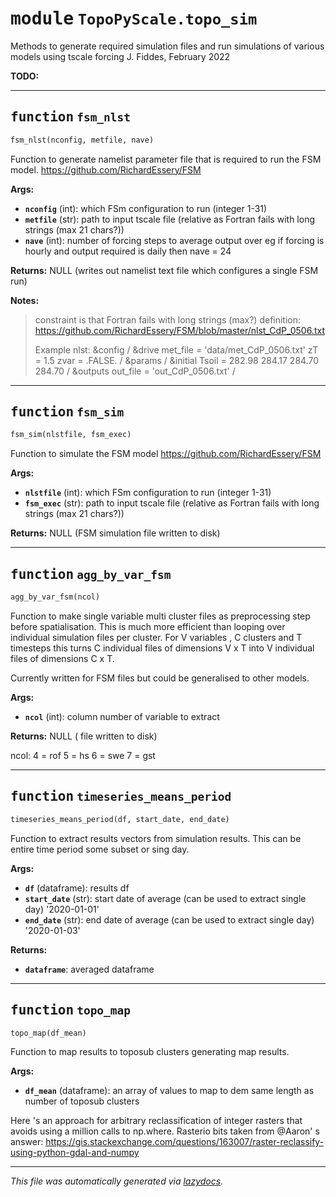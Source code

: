 <!-- markdownlint-disable -->

# <kbd>module</kbd> `TopoPyScale.topo_sim`
Methods to generate required simulation files and run simulations of various models using tscale forcing J. Fiddes, February 2022 



**TODO:**
 


---

## <kbd>function</kbd> `fsm_nlst`

```python
fsm_nlst(nconfig, metfile, nave)
```

Function to generate namelist parameter file that is required to run the FSM model. https://github.com/RichardEssery/FSM 



**Args:**
 
 - <b>`nconfig`</b> (int):  which FSm configuration to run (integer 1-31) 
 - <b>`metfile`</b> (str):  path to input tscale file (relative as Fortran fails with long strings (max 21 chars?)) 
 - <b>`nave`</b> (int):  number of forcing steps to average output over eg if forcing is hourly and output required is daily then nave = 24 



**Returns:**
 NULL (writes out namelist text file which configures a single FSM run) 



**Notes:**

> constraint is that Fortran fails with long strings (max?) definition: https://github.com/RichardEssery/FSM/blob/master/nlst_CdP_0506.txt 
>
>
>Example nlst: &config / &drive met_file = 'data/met_CdP_0506.txt' zT = 1.5 zvar = .FALSE. / &params / &initial Tsoil = 282.98 284.17 284.70 284.70 / &outputs out_file = 'out_CdP_0506.txt' / 


---

## <kbd>function</kbd> `fsm_sim`

```python
fsm_sim(nlstfile, fsm_exec)
```

Function to simulate the FSM model https://github.com/RichardEssery/FSM 



**Args:**
 
 - <b>`nlstfile`</b> (int):  which FSm configuration to run (integer 1-31) 
 - <b>`fsm_exec`</b> (str):  path to input tscale file (relative as Fortran fails with long strings (max 21 chars?)) 



**Returns:**
 NULL (FSM simulation file written to disk) 


---

## <kbd>function</kbd> `agg_by_var_fsm`

```python
agg_by_var_fsm(ncol)
```

Function to make single variable multi cluster files as preprocessing step before spatialisation. This is much more efficient than looping over individual simulation files per cluster. For V variables , C clusters and T timesteps this turns C individual files of dimensions V x T into V individual files of dimensions C x T. 

Currently written for FSM files but could be generalised to other models. 



**Args:**
 
 - <b>`ncol`</b> (int):  column number of variable to extract 

**Returns:**
 NULL ( file written to disk) 

ncol: 4 = rof 5 = hs 6 = swe 7 = gst 


---

## <kbd>function</kbd> `timeseries_means_period`

```python
timeseries_means_period(df, start_date, end_date)
```

Function to extract results vectors from simulation results. This can be entire time period some subset or sing day. 



**Args:**
 
 - <b>`df`</b> (dataframe):  results df 
 - <b>`start_date`</b> (str):  start date of average (can be used to extract single day) '2020-01-01' 
 - <b>`end_date`</b> (str):  end date of average (can be used to extract single day) '2020-01-03' 



**Returns:**
 
 - <b>`dataframe`</b>:  averaged dataframe 


---

## <kbd>function</kbd> `topo_map`

```python
topo_map(df_mean)
```

Function to map results to toposub clusters generating map results. 



**Args:**
 
 - <b>`df_mean`</b> (dataframe):  an array of values to map to dem same length as number of toposub clusters 



Here 's an approach for arbitrary reclassification of integer rasters that avoids using a million calls to np.where. Rasterio bits taken from @Aaron' s answer: https://gis.stackexchange.com/questions/163007/raster-reclassify-using-python-gdal-and-numpy 




---

_This file was automatically generated via [lazydocs](https://github.com/ml-tooling/lazydocs)._
